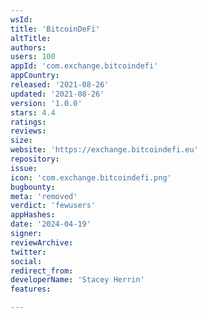 ```yaml
---
wsId: 
title: 'BitcoinDeFi'
altTitle: 
authors: 
users: 100
appId: 'com.exchange.bitcoindefi'
appCountry: 
released: '2021-08-26'
updated: '2021-08-26'
version: '1.0.0'
stars: 4.4
ratings: 
reviews: 
size: 
website: 'https://exchange.bitcoindefi.eu'
repository: 
issue: 
icon: 'com.exchange.bitcoindefi.png'
bugbounty: 
meta: 'removed'
verdict: 'fewusers'
appHashes: 
date: '2024-04-19'
signer: 
reviewArchive: 
twitter: 
social: 
redirect_from: 
developerName: 'Stacey Herrin'
features: 

---
```


